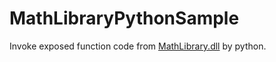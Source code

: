 # MathLibraryPythonSample
Invoke exposed function code from [MathLibrary.dll](https://github.com/SidChenTW/MathLibrarySample) by python.

